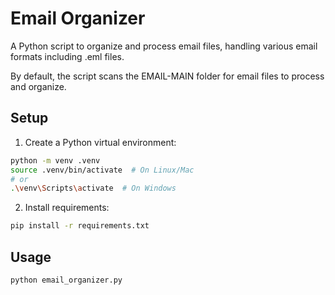 # Email Organizer

A Python script to organize and process email files, handling various email formats including .eml files.

By default, the script scans the EMAIL-MAIN folder for email files to process and organize.

## Setup
1. Create a Python virtual environment:
```bash
python -m venv .venv
source .venv/bin/activate  # On Linux/Mac
# or
.\venv\Scripts\activate  # On Windows
```

2. Install requirements:
```bash
pip install -r requirements.txt
```

## Usage

```bash
python email_organizer.py
```
